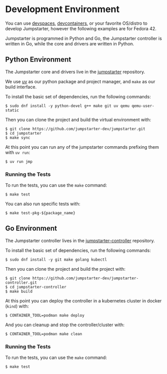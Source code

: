 # Development Environment

You can use
[devspaces](https://github.com/jumpstarter-dev/jumpstarter/blob/main/.devfile.yaml),
[devcontainers](https://github.com/jumpstarter-dev/jumpstarter/tree/main/.devcontainer),
or your favorite OS/distro to develop Jumpstarter, however the following
examples are for Fedora 42.

Jumpstarter is programmed in Python and Go, the Jumpstarter controller is
written in Go, while the core and drivers are written in Python.

## Python Environment

The Jumpstarter core and drivers live in the
[jumpstarter](https://github.com/jumpstarter-dev/jumpstarter) repository.

We use [uv](https://docs.astral.sh/uv/) as our python package and project
manager, and `make` as our build interface.

To install the basic set of dependencies, run the following commands:
```console
$ sudo dnf install -y python-devel g++ make git uv qemu qemu-user-static
```

Then you can clone the project and build the virtual environment with:

```console
$ git clone https://github.com/jumpstarter-dev/jumpstarter.git
$ cd jumpstarter
$ make sync
```

At this point you can run any of the jumpstarter commands prefixing them with
`uv run`:

```console
$ uv run jmp
```

### Running the Tests

To run the tests, you can use the `make` command:
```console
$ make test
```

You can also run specific tests with:

```console
$ make test-pkg-${package_name}
```

## Go Environment

The Jumpstarter controller lives in the
[jumpstarter-controller](https://github.com/jumpstarter-dev/jumpstarter-controller)
repository.

To install the basic set of dependencies, run the following commands:

```console
$ sudo dnf install -y git make golang kubectl
```

Then you can clone the project and build the project with:

```console
$ git clone https://github.com/jumpstarter-dev/jumpstarter-controller.git
$ cd jumpstarter-controller
$ make build
```

At this point you can deploy the controller in a kubernetes cluster in docker
(`kind`) with:

```console
$ CONTAINER_TOOL=podman make deploy
```

And you can cleanup and stop the controller/cluster with:

```console
$ CONTAINER_TOOL=podman make clean
```

### Running the Tests
To run the tests, you can use the `make` command:
```console
$ make test
```
